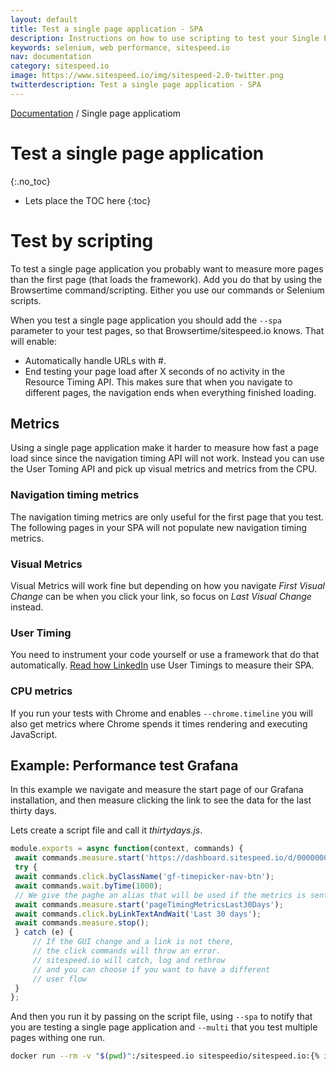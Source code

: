 ```yaml
---
layout: default
title: Test a single page application - SPA
description: Instructions on how to use scripting to test your Single Page Application.
keywords: selenium, web performance, sitespeed.io
nav: documentation
category: sitespeed.io
image: https://www.sitespeed.io/img/sitespeed-2.0-twitter.png
twitterdescription: Test a single page application - SPA
---
```

[Documentation]({{site.baseurl}}/documentation/sitespeed.io/) / Single page applicatiom

# Test a single page application
{:.no_toc}

* Lets place the TOC here
{:toc}

# Test by scripting
To test a single page application you probably want to measure more pages than the first page (that loads the framework). Add you do that by using the Browsertime command/scripting. Either you use our commands or Selenium scripts.

When you test a single page application you should add the ```--spa``` parameter to your test pages, so that Browsertime/sitespeed.io knows. That will enable: 
* Automatically handle URLs with #.
* End testing your page load after X seconds of no activity in the Resource Timing API. This makes sure that when you navigate to different pages, the navigation ends when everything finished loading.


## Metrics
Using a single page application make it harder to measure how fast a page load since since the navigation timing API will not work. Instead you can use the User Toming API and pick up visual metrics and metrics from the CPU.

### Navigation timing metrics
The navigation timing metrics are only useful for the first page that you test. The following pages in your SPA will not populate new navigation timing metrics.

### Visual Metrics
Visual Metrics will work fine but depending on how you navigate *First Visual Change* can be when you click your link, so focus on *Last Visual Change* instead.

### User Timing
You need to instrument your code yourself or use a framework that do that automatically. [Read how LinkedIn](https://engineering.linkedin.com/blog/2017/02/measuring-and-optimizing-performance-of-single-page-applications) use User Timings to measure their SPA.

### CPU metrics
If you run your tests with Chrome and enables  ```--chrome.timeline``` you will also get metrics where Chrome spends it times rendering and executing JavaScript.

## Example: Performance test Grafana
In this example we navigate and measure the start page of our Grafana installation, and then measure clicking the link to see the data for the last thirty days. 

Lets create a script file and call it *thirtydays.js*.

~~~javascript
module.exports = async function(context, commands) {
 await commands.measure.start('https://dashboard.sitespeed.io/d/000000044/page-timing-metrics?orgId=1');
 try {
 await commands.click.byClassName('gf-timepicker-nav-btn');
 await commands.wait.byTime(1000);
 // We give the paghe an alias that will be used if the metrics is sent to Graphite/InfluxDB 
 await commands.measure.start('pageTimingMetricsLast30Days');
 await commands.click.byLinkTextAndWait('Last 30 days');
 await commands.measure.stop();
 } catch (e) {
     // If the GUI change and a link is not there,
     // the click commands will throw an error. 
     // sitespeed.io will catch, log and rethrow 
     // and you can choose if you want to have a different
     // user flow
 }
};
~~~

And then you run it by passing on the script file, using  ```--spa``` to notify that you are testing a single page application and ```--multi``` that you test multiple pages withing one run. 

~~~bash
docker run --rm -v "$(pwd)":/sitespeed.io sitespeedio/sitespeed.io:{% include version/sitespeed.io.txt %} thirtydays.js --spa --multi
~~~

